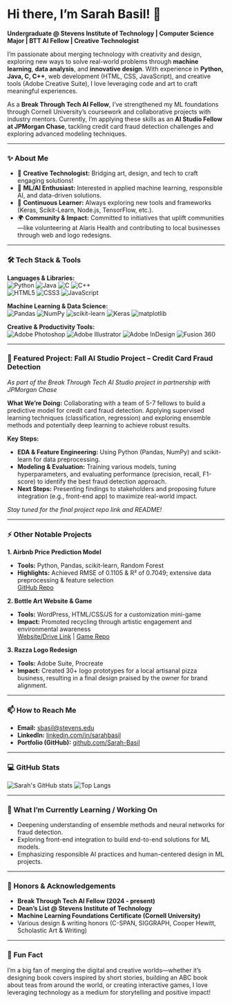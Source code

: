 # Hi there, I’m Sarah Basil! 👋

**Undergraduate @ Stevens Institute of Technology | Computer Science Major | BTT AI Fellow | Creative Technologist**

I’m passionate about merging technology with creativity and design, exploring new ways to solve real-world problems through **machine learning**, **data analysis**, and **innovative design**. With experience in **Python, Java, C, C++**, web development (HTML, CSS, JavaScript), and creative tools (Adobe Creative Suite), I love leveraging code and art to craft meaningful experiences.

As a **Break Through Tech AI Fellow**, I’ve strengthened my ML foundations through Cornell University’s coursework and collaborative projects with industry mentors. Currently, I’m applying these skills as an **AI Studio Fellow at JPMorgan Chase**, tackling credit card fraud detection challenges and exploring advanced modeling techniques.

---

### ✨ About Me
- 🎨 **Creative Technologist:** Bridging art, design, and tech to craft engaging solutions!
- 🤖 **ML/AI Enthusiast:** Interested in applied machine learning, responsible AI, and data-driven solutions.
- 🌱 **Continuous Learner:** Always exploring new tools and frameworks (Keras, Scikit-Learn, Node.js, TensorFlow, etc.).
- 🌍 **Community & Impact:** Committed to initiatives that uplift communities—like volunteering at Alaris Health and contributing to local businesses through web and logo redesigns.

---

### 🛠 Tech Stack & Tools
**Languages & Libraries:**  
![Python](https://img.shields.io/badge/Python-3776AB?style=for-the-badge&logo=python&logoColor=white)
![Java](https://img.shields.io/badge/Java-ED8B00?style=for-the-badge&logo=java&logoColor=white)
![C](https://img.shields.io/badge/C-00599C?style=for-the-badge&logo=c&logoColor=white)
![C++](https://img.shields.io/badge/C++-044F88?style=for-the-badge&logo=c%2B%2B&logoColor=white)  
![HTML5](https://img.shields.io/badge/HTML5-E34F26?style=for-the-badge&logo=html5&logoColor=white)
![CSS3](https://img.shields.io/badge/CSS3-1572B6?style=for-the-badge&logo=css3&logoColor=white)
![JavaScript](https://img.shields.io/badge/JavaScript-F7DF1E?style=for-the-badge&logo=javascript&logoColor=black)  

**Machine Learning & Data Science:**  
![Pandas](https://img.shields.io/badge/Pandas-150458?style=for-the-badge&logo=pandas&logoColor=white)
![NumPy](https://img.shields.io/badge/NumPy-013243?style=for-the-badge&logo=numpy&logoColor=white)
![scikit-learn](https://img.shields.io/badge/scikit--learn-F7931E?style=for-the-badge&logo=scikitlearn&logoColor=white)
![Keras](https://img.shields.io/badge/Keras-D00000?style=for-the-badge&logo=keras&logoColor=white)
![matplotlib](https://img.shields.io/badge/Matplotlib-11557C?style=for-the-badge&logo=Matplotlib&logoColor=white)

**Creative & Productivity Tools:**  
![Adobe Photoshop](https://img.shields.io/badge/Adobe%20Photoshop-31A8FF?style=for-the-badge&logo=Adobe%20Photoshop&logoColor=white)
![Adobe Illustrator](https://img.shields.io/badge/Adobe%20Illustrator-FF9A00?style=for-the-badge&logo=adobeillustrator&logoColor=white)
![Adobe InDesign](https://img.shields.io/badge/Adobe%20InDesign-FF3366?style=for-the-badge&logo=adobeindesign&logoColor=white)
![Fusion 360](https://img.shields.io/badge/Fusion%20360-FF6600?style=for-the-badge&logo=Autodesk&logoColor=white)

---

### 🎯 Featured Project: Fall AI Studio Project – Credit Card Fraud Detection
*As part of the Break Through Tech AI Studio project in partnership with JPMorgan Chase*

**What We’re Doing:** Collaborating with a team of 5-7 fellows to build a predictive model for credit card fraud detection. Applying supervised learning techniques (classification, regression) and exploring ensemble methods and potentially deep learning to achieve robust results.

**Key Steps:**  
- **EDA & Feature Engineering:** Using Python (Pandas, NumPy) and scikit-learn for data preprocessing.  
- **Modeling & Evaluation:** Training various models, tuning hyperparameters, and evaluating performance (precision, recall, F1-score) to identify the best fraud detection approach.  
- **Next Steps:** Presenting findings to stakeholders and proposing future integration (e.g., front-end app) to maximize real-world impact.

*Stay tuned for the final project repo link and README!*

---

### ⚡ Other Notable Projects
**1. Airbnb Price Prediction Model**  
- **Tools:** Python, Pandas, scikit-learn, Random Forest  
- **Highlights:** Achieved RMSE of 0.1105 & R² of 0.7049; extensive data preprocessing & feature selection  
[GitHub Repo](https://github.com/Sarah-Basil/BTT_ML_Final_Project)

**2. Bottle Art Website & Game**  
- **Tools:** WordPress, HTML/CSS/JS for a customization mini-game  
- **Impact:** Promoted recycling through artistic engagement and environmental awareness  
[Website/Drive Link](https://drive.google.com/drive/u/2/folders/1kl-4vBQykVZPE8rpKb-mZ_SXmaNWJD5N) | [Game Repo](https://github.com/Sarah-Basil/bottle-art-game)

**3. Razza Logo Redesign**  
- **Tools:** Adobe Suite, Procreate  
- **Impact:** Created 30+ logo prototypes for a local artisanal pizza business, resulting in a final design praised by the owner for brand alignment.

---

### 📫 How to Reach Me
- **Email:** sbasil@stevens.edu  
- **LinkedIn:** [linkedin.com/in/sarahbasil](https://www.linkedin.com/in/sarahbasil)  
- **Portfolio (GitHub):** [github.com/Sarah-Basil](https://github.com/Sarah-Basil)

---

### 💻 GitHub Stats
![Sarah's GitHub stats](https://github-readme-stats.vercel.app/api?username=Sarah-Basil&show_icons=true&theme=radical)
![Top Langs](https://github-readme-stats.vercel.app/api/top-langs/?username=Sarah-Basil&layout=compact&theme=radical)

---

### 🌱 What I’m Currently Learning / Working On
- Deepening understanding of ensemble methods and neural networks for fraud detection.
- Exploring front-end integration to build end-to-end solutions for ML models.
- Emphasizing responsible AI practices and human-centered design in ML projects.

---

### 🏅 Honors & Acknowledgements
- **Break Through Tech AI Fellow (2024 - present)**
- **Dean’s List @ Stevens Institute of Technology**
- **Machine Learning Foundations Certificate (Cornell University)**
- Various design & writing honors (C-SPAN, SIGGRAPH, Cooper Hewitt, Scholastic Art & Writing)

---

### 🌟 Fun Fact
I’m a big fan of merging the digital and creative worlds—whether it’s designing book covers inspired by short stories, building an ABC book about teas from around the world, or creating interactive games, I love leveraging technology as a medium for storytelling and positive impact!
